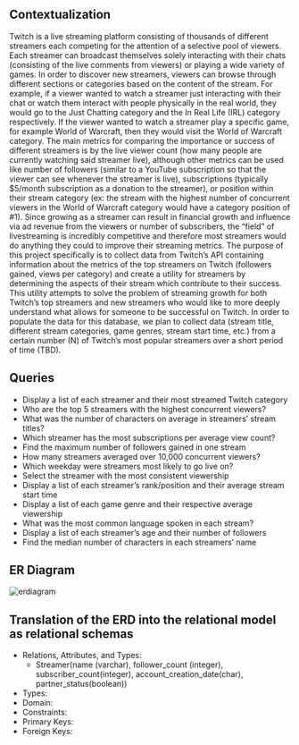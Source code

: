 
## Contextualization

Twitch is a live streaming platform consisting of thousands of different streamers each competing for the attention of a selective pool of viewers. Each streamer can broadcast themselves solely interacting with their chats (consisting of the live comments from viewers) or playing a wide variety of games. In order to discover new streamers, viewers can browse through different sections or categories based on the content of the stream. For example, if a viewer wanted to watch a streamer just interacting with their chat or watch them interact with people physically in the real world, they would go to the Just Chatting category and the In Real Life (IRL) category respectively. If the viewer wanted to watch a streamer play a specific game, for example World of Warcraft, then they would visit the World of Warcraft category. The main metrics for comparing the importance or success of different streamers is by the live viewer count (how many people are currently watching said streamer live), although other metrics can be used like number of followers (similar to a YouTube subscription so that the viewer can see whenever the streamer is live), subscriptions (typically $5/month subscription as a donation to the streamer), or position within their stream category (ex: the stream with the highest number of concurrent viewers in the World of Warcraft category would have a category position of #1). Since growing as a streamer can result in financial growth and influence via ad revenue from the viewers or number of subscribers, the “field” of livestreaming is incredibly competitive and therefore most streamers would do anything they could to improve their streaming metrics. The purpose of this project specifically is to collect data from Twitch’s API containing information about the metrics of the top streamers on Twitch (followers gained, views per category) and create a utility for streamers by determining the aspects of their stream which contribute to their success. This utility attempts to solve the problem of streaming growth for both Twitch’s top streamers and new streamers who would like to more deeply understand what allows for someone to be successful on Twitch. In order to populate the data for this database, we plan to collect data (stream title, different stream categories, game genres, stream start time, etc.) from a certain number (N) of Twitch’s most popular streamers over a short period of time (TBD). 

## Queries

*  Display a list of each streamer and their most streamed Twitch category
* Who are the top 5 streamers with the highest concurrent viewers?
* What was the number of characters on average in streamers’ stream titles?
* Which streamer has the most subscriptions per average view count?
* Find the maximum number of followers gained in one stream
* How many streamers averaged over 10,000 concurrent viewers?
* Which weekday were streamers most likely to go live on?
* Select the streamer with the most consistent viewership
* Display a list of each streamer’s rank/position and their average stream start time
* Display a list of each game genre and their respective average viewership 
* What was the most common language spoken in each stream?
* Display a list of each streamer’s age and their number of followers
* Find the median number of characters in each streamers’ name

## ER Diagram

![erdiagram](https://user-images.githubusercontent.com/80475070/195927966-020bc3cb-9c63-4217-8984-c900162a3b8d.jpg)

## Translation of the ERD into the relational model as relational schemas

* Relations, Attributes, and Types: 
  - Streamer(name (varchar), follower_count (integer), subscriber_count(integer), account_creation_date(char), partner_status(boolean))
* Types:
* Domain:
* Constraints:
* Primary Keys:
* Foreign Keys:



